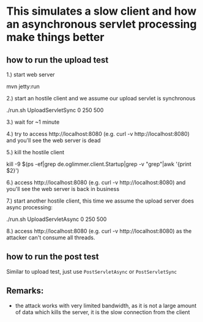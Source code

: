 This simulates a slow client and how an asynchronous servlet processing make things better
===========================================================================================

how to run the upload test
--------------------------

1.) start web server

mvn jetty:run

2.) start an hostile client and we assume our upload servlet is synchronous

./run.sh UploadServletSync 0 250 500

3.) wait for ~1 minute

4.) try to access http://localhost:8080 (e.g. curl -v http://localhost:8080) and you'll see the web server is dead

5.) kill the hostile client

kill -9 $(ps -ef|grep de.oglimmer.client.Startup|grep -v "grep"|awk '{print $2}')

6.) access http://localhost:8080 (e.g. curl -v http://localhost:8080) and you'll see the web server is back in business

7.) start another hostile client, this time we assume the upload server does async processing: 

./run.sh UploadServletAsync 0 250 500

8.) access http://localhost:8080 (e.g. curl -v http://localhost:8080) as the attacker can't consume all threads.


how to run the post test
--------------------------

Similar to upload test, just use `PostServletAsync` or `PostServletSync`


Remarks:
--------
- the attack works with very limited bandwidth, as it is not a large amount of data which kills the server, it is the slow connection from the client
